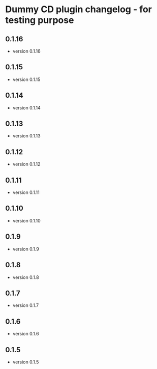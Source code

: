 # Dummy CD plugin changelog - for testing purpose

## 0.1.16

 - version 0.1.16

## 0.1.15

 - version 0.1.15

## 0.1.14

 - version 0.1.14

## 0.1.13

 - version 0.1.13

## 0.1.12

 - version 0.1.12

## 0.1.11

 - version 0.1.11

## 0.1.10

 - version 0.1.10

## 0.1.9

 - version 0.1.9

## 0.1.8

 - version 0.1.8

## 0.1.7

 - version 0.1.7

## 0.1.6

 - version 0.1.6

## 0.1.5

 - version 0.1.5

